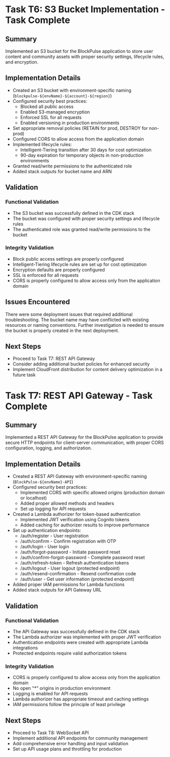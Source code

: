 # Task T6: S3 Bucket Implementation - Task Complete

## Summary
Implemented an S3 bucket for the BlockPulse application to store user content and community assets with proper security settings, lifecycle rules, and encryption.

## Implementation Details
- Created an S3 bucket with environment-specific naming (`blockpulse-${envName}-${account}-${region}`)
- Configured security best practices:
  - Blocked all public access
  - Enabled S3-managed encryption
  - Enforced SSL for all requests
  - Enabled versioning in production environments
- Set appropriate removal policies (RETAIN for prod, DESTROY for non-prod)
- Configured CORS to allow access from the application domain
- Implemented lifecycle rules:
  - Intelligent-Tiering transition after 30 days for cost optimization
  - 90-day expiration for temporary objects in non-production environments
- Granted read/write permissions to the authenticated role
- Added stack outputs for bucket name and ARN

## Validation

### Functional Validation
- The S3 bucket was successfully defined in the CDK stack
- The bucket was configured with proper security settings and lifecycle rules
- The authenticated role was granted read/write permissions to the bucket

### Integrity Validation
- Block public access settings are properly configured
- Intelligent-Tiering lifecycle rules are set up for cost optimization
- Encryption defaults are properly configured
- SSL is enforced for all requests
- CORS is properly configured to allow access only from the application domain

## Issues Encountered
There were some deployment issues that required additional troubleshooting. The bucket name may have conflicted with existing resources or naming conventions. Further investigation is needed to ensure the bucket is properly created in the next deployment.

## Next Steps
- Proceed to Task T7: REST API Gateway
- Consider adding additional bucket policies for enhanced security
- Implement CloudFront distribution for content delivery optimization in a future task

# Task T7: REST API Gateway - Task Complete

## Summary
Implemented a REST API Gateway for the BlockPulse application to provide secure HTTP endpoints for client-server communication, with proper CORS configuration, logging, and authorization.

## Implementation Details
- Created a REST API Gateway with environment-specific naming (`BlockPulse-${envName}-API`)
- Configured security best practices:
  - Implemented CORS with specific allowed origins (production domain or localhost)
  - Added proper allowed methods and headers
  - Set up logging for API requests
- Created a Lambda authorizer for token-based authentication
  - Implemented JWT verification using Cognito tokens
  - Added caching for authorizer results to improve performance
- Set up authentication endpoints:
  - /auth/register - User registration
  - /auth/confirm - Confirm registration with OTP
  - /auth/login - User login
  - /auth/forgot-password - Initiate password reset
  - /auth/confirm-forgot-password - Complete password reset
  - /auth/refresh-token - Refresh authentication tokens
  - /auth/logout - User logout (protected endpoint)
  - /auth/resend-confirmation - Resend confirmation code
  - /auth/user - Get user information (protected endpoint)
- Added proper IAM permissions for Lambda functions
- Added stack outputs for API Gateway URL

## Validation

### Functional Validation
- The API Gateway was successfully defined in the CDK stack
- The Lambda authorizer was implemented with proper JWT verification
- Authentication endpoints were created with appropriate Lambda integrations
- Protected endpoints require valid authorization tokens

### Integrity Validation
- CORS is properly configured to allow access only from the application domain
- No open "*" origins in production environment
- Logging is enabled for API requests
- Lambda authorizer has appropriate timeout and caching settings
- IAM permissions follow the principle of least privilege

## Next Steps
- Proceed to Task T8: WebSocket API
- Implement additional API endpoints for community management
- Add comprehensive error handling and input validation
- Set up API usage plans and throttling for production
